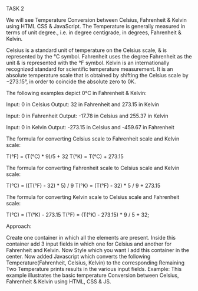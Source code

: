 TASK 2

We will see Temperature Conversion between Celsius, Fahrenheit & Kelvin using HTML CSS & JavaScript. The Temperature is generally measured in terms of unit degree., i.e. in degree centigrade, in degrees, Fahrenheit & Kelvin.

Celsius is a standard unit of temperature on the Celsius scale, & is represented by the °C symbol.
Fahrenheit uses the degree Fahrenheit as the unit & is represented with the °F symbol.
Kelvin is an internationally recognized standard for scientific temperature measurement. It is an absolute temperature scale that is obtained by shifting the Celsius scale by −273.15°, in order to coincide the absolute zero to 0K.

The following examples depict 0°C in Fahrenheit & Kelvin:

Input: 0 in Celsius
Output: 32 in Fahrenheit and 273.15 in Kelvin

Input: 0 in Fahrenheit
Output: -17.78 in Celsius and 255.37 in Kelvin

Input: 0 in Kelvin
Output: -273.15 in Celsius and -459.67 in Fahrenheit

The formula for converting Celsius scale to Fahrenheit scale and Kelvin scale:

T(°F) = (T(°C) * 9)/5 + 32
T(°K) = T(°C) + 273.15

The formula for converting Fahrenheit scale to Celsius scale and Kelvin scale:

T(°C) = ((T(°F) - 32) * 5) / 9
T(°K) = (T(°F)  - 32) * 5 / 9 + 273.15

The formula for converting Kelvin scale to Celsius scale and Fahrenheit scale:

T(°C) = (T(°K) - 273.15
T(°F) = (T(°K) - 273.15) * 9 / 5 + 32;

Approach:

Create one container in which all the elements are present.
Inside this container add 3 input fields in which one for Celsius and another for Fahrenheit and Kelvin.
Now Style which you want I add this container in the center.
Now added Javascript which converts the following Temperature(Fahrenheit, Celsius, Kelvin) to the corresponding Remaining Two Temperature prints results in the various input fields.
Example: This example illustrates the basic temperature Conversion between Celsius, Fahrenheit & Kelvin using HTML, CSS & JS.

